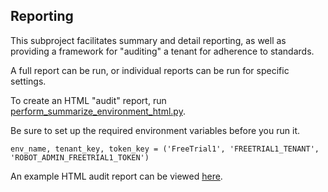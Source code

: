 ## Reporting

This subproject facilitates summary and detail reporting, as well as providing a framework for "auditing" a tenant for adherence to standards.

A full report can be run, or individual reports can be run for specific settings.

To create an HTML "audit" report, run [perform_summarize_environment_html.py](https://github.com/Dynatrace-Dave-Mauney/Automation/blob/main/Reporting/perform_summarize_environment_html.py).

Be sure to set up the required environment variables before you run it.

```commandline
env_name, tenant_key, token_key = ('FreeTrial1', 'FREETRIAL1_TENANT', 'ROBOT_ADMIN_FREETRIAL1_TOKEN')
```
An example HTML audit report can be viewed [here](https://dynatrace-dave-mauney.github.io/Automation/Example_Environment_Summary.html).




